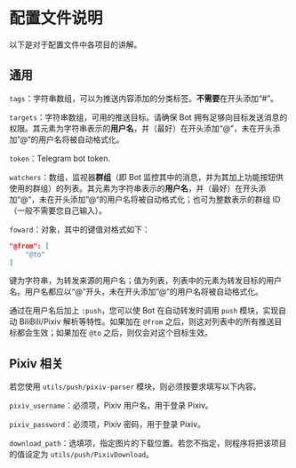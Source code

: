 # 配置文件说明

以下是对于配置文件中各项目的讲解。

## 通用

`tags`：字符串数组，可以为推送内容添加的分类标签。**不需要**在开头添加“#”。

`targets`：字符串数组，可用的推送目标。请确保 Bot 拥有足够向目标发送消息的权限。其元素为字符串表示的**用户名**，并（最好）在开头添加“@”，未在开头添加”@“的用户名将被自动格式化。

`token`：Telegram bot token.

`watchers`：数组，监视器**群组**（即 Bot 监控其中的消息，并为其加上功能按钮供使用的群组）的列表。其元素为字符串表示的**用户名**，并（最好）在开头添加“@“，未在开头添加”@“的用户名将被自动格式化；也可为整数表示的群组 ID（一般不需要您自己输入）。

`foward`：对象，其中的键值对格式如下：

```json
"@from": [
    "@to"
]
```

键为字符串，为转发来源的用户名；值为列表，列表中的元素为转发目标的用户名。用户名都应以“@”开头，未在开头添加”@“的用户名将被自动格式化。

通过在用户名后加上 `:push`，您可以使 Bot 在自动转发时调用 `push` 模块，实现自动 BiliBili/Pixiv 解析等特性。如果加在 `@from` 之后，则这对列表中的所有推送目标都会生效；如果加在 `@to` 之后，则仅会对这个目标生效。

## Pixiv 相关

若您使用 `utils/push/pixiv-parser` 模块，则必须按要求填写以下内容。

`pixiv_username`：必须项，Pixiv 用户名，用于登录 Pixiv。

`pixiv_password`：必须项，Pixiv 密码，用于登录 Pixiv。

`download_path`：选填项，指定图片的下载位置。若您不指定，则程序将把该项目的值设定为 `utils/push/PixivDownload`。
